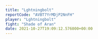 ```yaml
---
title: "Lghtningbolt"
reportCode: "AVBT7YrMDjP2NnFH"
player: "Lghtningbolt"
fight: "Shade of Aran"
date: 2021-10-27T19:09:12.576000+00:00
---
```


